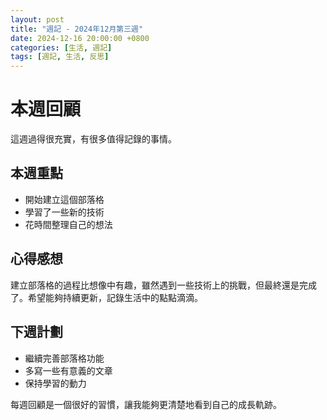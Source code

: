 ```yaml
---
layout: post
title: "週記 - 2024年12月第三週"
date: 2024-12-16 20:00:00 +0800
categories: [生活, 週記]
tags: [週記, 生活, 反思]
---
```


# 本週回顧

這週過得很充實，有很多值得記錄的事情。

## 本週重點

- 開始建立這個部落格
- 學習了一些新的技術
- 花時間整理自己的想法

## 心得感想

建立部落格的過程比想像中有趣，雖然遇到一些技術上的挑戰，但最終還是完成了。希望能夠持續更新，記錄生活中的點點滴滴。

## 下週計劃

- 繼續完善部落格功能
- 多寫一些有意義的文章
- 保持學習的動力

每週回顧是一個很好的習慣，讓我能夠更清楚地看到自己的成長軌跡。

